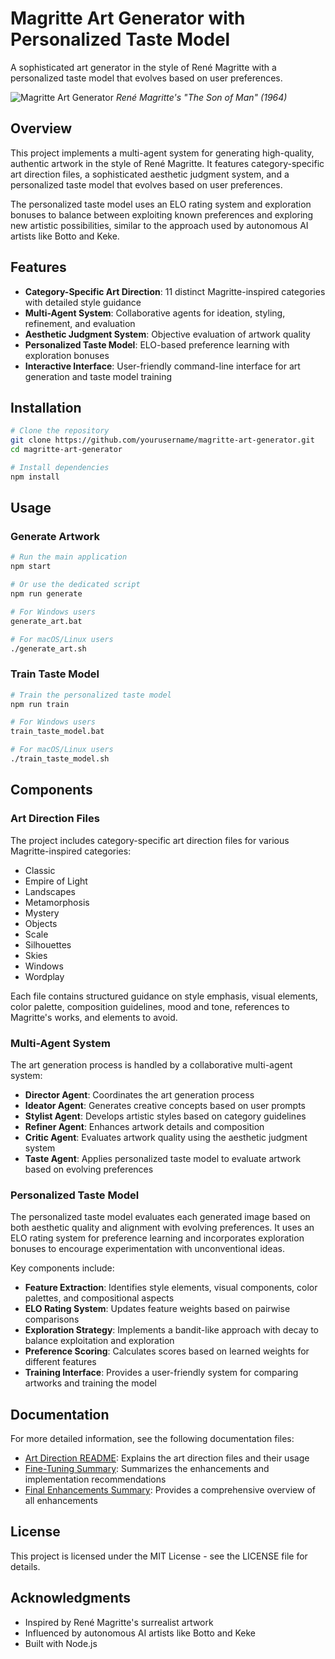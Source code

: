 # Magritte Art Generator with Personalized Taste Model

A sophisticated art generator in the style of René Magritte with a personalized taste model that evolves based on user preferences.

![Magritte Art Generator](https://upload.wikimedia.org/wikipedia/en/9/9d/The_Son_of_Man.jpg)
*René Magritte's "The Son of Man" (1964)*

## Overview

This project implements a multi-agent system for generating high-quality, authentic artwork in the style of René Magritte. It features category-specific art direction files, a sophisticated aesthetic judgment system, and a personalized taste model that evolves based on user preferences.

The personalized taste model uses an ELO rating system and exploration bonuses to balance between exploiting known preferences and exploring new artistic possibilities, similar to the approach used by autonomous AI artists like Botto and Keke.

## Features

- **Category-Specific Art Direction**: 11 distinct Magritte-inspired categories with detailed style guidance
- **Multi-Agent System**: Collaborative agents for ideation, styling, refinement, and evaluation
- **Aesthetic Judgment System**: Objective evaluation of artwork quality
- **Personalized Taste Model**: ELO-based preference learning with exploration bonuses
- **Interactive Interface**: User-friendly command-line interface for art generation and taste model training

## Installation

```bash
# Clone the repository
git clone https://github.com/yourusername/magritte-art-generator.git
cd magritte-art-generator

# Install dependencies
npm install
```

## Usage

### Generate Artwork

```bash
# Run the main application
npm start

# Or use the dedicated script
npm run generate

# For Windows users
generate_art.bat

# For macOS/Linux users
./generate_art.sh
```

### Train Taste Model

```bash
# Train the personalized taste model
npm run train

# For Windows users
train_taste_model.bat

# For macOS/Linux users
./train_taste_model.sh
```

## Components

### Art Direction Files

The project includes category-specific art direction files for various Magritte-inspired categories:

- Classic
- Empire of Light
- Landscapes
- Metamorphosis
- Mystery
- Objects
- Scale
- Silhouettes
- Skies
- Windows
- Wordplay

Each file contains structured guidance on style emphasis, visual elements, color palette, composition guidelines, mood and tone, references to Magritte's works, and elements to avoid.

### Multi-Agent System

The art generation process is handled by a collaborative multi-agent system:

- **Director Agent**: Coordinates the art generation process
- **Ideator Agent**: Generates creative concepts based on user prompts
- **Stylist Agent**: Develops artistic styles based on category guidelines
- **Refiner Agent**: Enhances artwork details and composition
- **Critic Agent**: Evaluates artwork quality using the aesthetic judgment system
- **Taste Agent**: Applies personalized taste model to evaluate artwork based on evolving preferences

### Personalized Taste Model

The personalized taste model evaluates each generated image based on both aesthetic quality and alignment with evolving preferences. It uses an ELO rating system for preference learning and incorporates exploration bonuses to encourage experimentation with unconventional ideas.

Key components include:

- **Feature Extraction**: Identifies style elements, visual components, color palettes, and compositional aspects
- **ELO Rating System**: Updates feature weights based on pairwise comparisons
- **Exploration Strategy**: Implements a bandit-like approach with decay to balance exploitation and exploration
- **Preference Scoring**: Calculates scores based on learned weights for different features
- **Training Interface**: Provides a user-friendly system for comparing artworks and training the model

## Documentation

For more detailed information, see the following documentation files:

- [Art Direction README](MAGRITTE-ART-DIRECTION-README.md): Explains the art direction files and their usage
- [Fine-Tuning Summary](FINE-TUNING-SUMMARY.md): Summarizes the enhancements and implementation recommendations
- [Final Enhancements Summary](FINAL-ENHANCEMENTS-SUMMARY.md): Provides a comprehensive overview of all enhancements

## License

This project is licensed under the MIT License - see the LICENSE file for details.

## Acknowledgments

- Inspired by René Magritte's surrealist artwork
- Influenced by autonomous AI artists like Botto and Keke
- Built with Node.js
